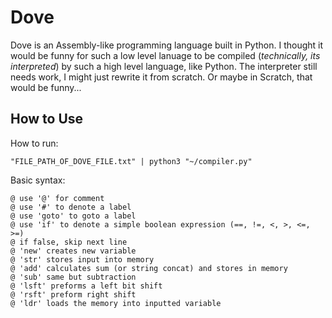 # Dove
Dove is an Assembly-like programming language built in Python. I thought it would be funny for such a low level lanuage to be compiled (*technically, its interpreted*) by such a high level language, like Python. The interpreter still needs work, I might just rewrite it from scratch. Or maybe in Scratch, that would be funny...

## How to Use

How to run:

`"FILE_PATH_OF_DOVE_FILE.txt" | python3 "~/compiler.py"`

Basic syntax:
```
@ use '@' for comment
@ use '#' to denote a label
@ use 'goto' to goto a label
@ use 'if' to denote a simple boolean expression (==, !=, <, >, <=, >=)
@ if false, skip next line
@ 'new' creates new variable
@ 'str' stores input into memory
@ 'add' calculates sum (or string concat) and stores in memory
@ 'sub' same but subtraction
@ 'lsft' preforms a left bit shift
@ 'rsft' preform right shift
@ 'ldr' loads the memory into inputted variable
```
